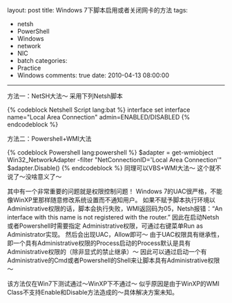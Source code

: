layout: post
title: Windows 7下脚本启用或者关闭网卡的方法
tags:
  - netsh
  - PowerShell
  - Windows
  - network
  - NIC
  - batch
categories:
  - Practice
  - Windows
comments: true
date: 2010-04-13 08:00:00
---
方法一：NetSH大法～
采用下列Netsh脚本

{% codeblock Netshell Script lang:bat %}
interface
set interface name="Local Area Connection" admin=ENABLED/DISABLED
{% endcodeblock %}

方法二：Powershell+WMI大法

{% codeblock Powershell lang:powershell %}
$adapter = get-wmiobject Win32_NetworkAdapter -filter "NetConnectionID='Local Area Connection'"
$adapter.Disable()
{% endcodeblock %}
同理可以VBS+WMI大法～
这个就不说了～没啥意义了～

其中有一个非常重要的问题就是权限控制问题！
Windows 7的UAC很严格，不能像WinXP里那样随意修改系统设置而不通知用户。
如果不赋予脚本执行环境以Administrative权限的话，脚本会执行失败，WMI返回码为05，Netsh报错：“An interface with this name is not registered with the router.”
因此在启动Netsh或者Powershell时需要指定 Administrative权限，可通过右键菜单Run as Administrator实现。
然后会出现UAC，Allow即可～
由于UAC权限具有继承性，即一个具有Administrative权限的Process启动的Process默认是具有Administrative权限的（除非显式的禁止继承）～
因此可以通过启动一个有Administrative的Cmd或者Powershell的Shell来让脚本具有Administrative权限～

该方法仅在Win7下测试通过～WinXP下不通过～
似乎原因是由于WinXP的WMI Class不支持Enable和Disable方法造成的～具体解决方案未知。

